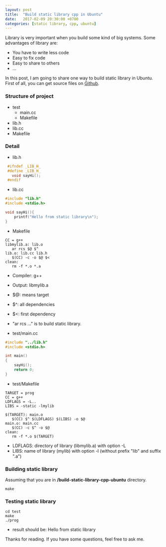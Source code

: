 ```yaml
---
layout: post
title:  "Build static library cpp in Ubuntu"
date:   2017-02-09 20:30:00 +0700
categories: [static library, cpp, ubuntu]
---
```


Library is very important when you build some kind of big systems. Some advantages of library are:

 * You have to write less code
 * Easy to fix code
 * Easy to share to others
 * ...
 
In this post, I am going to share one way to build static library in Ubuntu. First of all, you can get source files on [Github](https://github.com/phamvanlam/stack-problems/tree/master/build-static-library-cpp-ubuntu).

### Structure of project

 * test
   + main.cc
   + Makefile
 * lib.h
 * lib.cc
 * Makefile
 
### Detail
 
 * lib.h
 
 ```cpp
  #ifndef _LIB_H_
  #define _LIB_H_
  	void sayHi();
  #endif
 ```
 
 * lib.cc
 
 ```cpp
 #include "lib.h"
 #include <stdio.h>

 void sayHi(){
	 printf("Hello from static library\n");
 }
 ```
 
 * Makefile
 
 ```make
 CC = g++
 libmylib.a: lib.o
 	ar rcs $@ $^
 lib.o: lib.cc lib.h
	$(CC) -c -o $@ $<
 clean:
	rm -f *.o *.a
 ```
 
  * Compiler: g++
  * Output: libmylib.a
  * $@: means target
  * $^: all dependencies
  * $<: first dependency
  * "ar rcs ..." is to build static library.
  
 * test/main.cc
 
 ```cpp
 #include "../lib.h"
 #include <stdio.h>

 int main()
 {
	 sayHi();
	 return 0;
 }
 ```
 
* test/Makefile

 ```make
 TARGET = prog
 CC = g++
 LDFLAGS = -L..
 LIBS = -static -lmylib

 $(TARGET): main.o
	$(CC) $^ $(LDFLAGS) $(LIBS) -o $@
 main.o: main.cc
	$(CC) -c $^ -o $@
 clean:
	rm -f *.o $(TARGET)
 ```

 * LDFLAGS: directory of library (libmylib.a) with option -L
 * LIBS: name of library (mylib) with option -l (without prefix "lib" and suffix ".a")

### Building static library

Assuming that you are in **/build-static-library-cpp-ubuntu** directory.

```
make
```

### Testing static library

```
cd test
make
./prog
```

- result should be: Hello from static library

 
Thanks for reading. If you have some questions, feel free to ask me.
  
 

